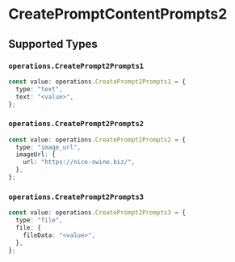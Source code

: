 # CreatePromptContentPrompts2


## Supported Types

### `operations.CreatePrompt2Prompts1`

```typescript
const value: operations.CreatePrompt2Prompts1 = {
  type: "text",
  text: "<value>",
};
```

### `operations.CreatePrompt2Prompts2`

```typescript
const value: operations.CreatePrompt2Prompts2 = {
  type: "image_url",
  imageUrl: {
    url: "https://nice-swine.biz/",
  },
};
```

### `operations.CreatePrompt2Prompts3`

```typescript
const value: operations.CreatePrompt2Prompts3 = {
  type: "file",
  file: {
    fileData: "<value>",
  },
};
```

